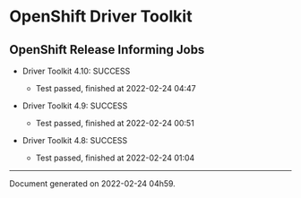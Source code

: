 
OpenShift Driver Toolkit
========================

OpenShift Release Informing Jobs
--------------------------------



* Driver Toolkit 4.10: SUCCESS
  - Test passed, finished at 2022-02-24 04:47



* Driver Toolkit 4.9: SUCCESS
  - Test passed, finished at 2022-02-24 00:51



* Driver Toolkit 4.8: SUCCESS
  - Test passed, finished at 2022-02-24 01:04

---
Document generated on 2022-02-24 04h59.

